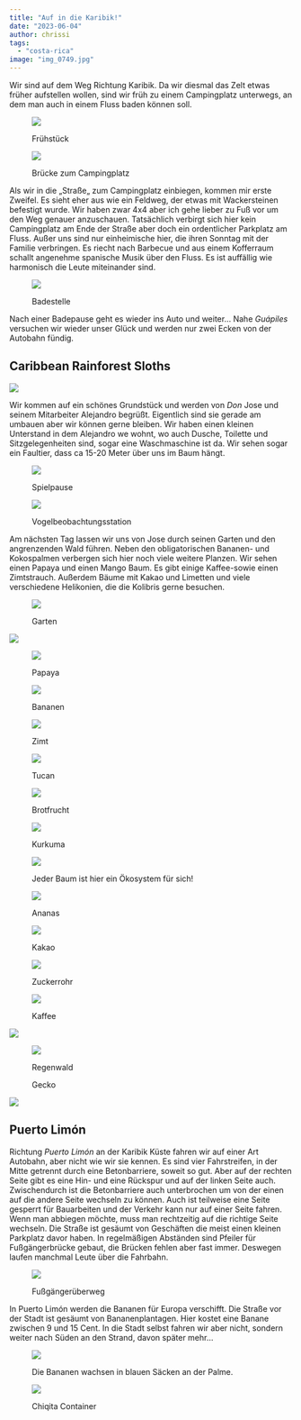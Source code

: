```yaml
---
title: "Auf in die Karibik!"
date: "2023-06-04"
author: chrissi
tags: 
  - "costa-rica"
image: "img_0749.jpg"
---
```


Wir sind auf dem Weg Richtung Karibik. Da wir diesmal das Zelt etwas früher aufstellen wollen, sind wir früh zu einem Campingplatz unterwegs, an dem man auch in einem Fluss baden können soll.

<figure>

![](https://hafenstrand.wordpress.com/wp-content/uploads/2023/06/img_0706.jpg?w=1024)

<figcaption>

Frühstück

</figcaption>

</figure>

<figure>

![](https://hafenstrand.wordpress.com/wp-content/uploads/2023/06/img_4443.jpg?w=1024)

<figcaption>

Brücke zum Campingplatz

</figcaption>

</figure>

Als wir in die „Straße„ zum Campingplatz einbiegen, kommen mir erste Zweifel. Es sieht eher aus wie ein Feldweg, der etwas mit Wackersteinen befestigt wurde. Wir haben zwar 4x4 aber ich gehe lieber zu Fuß vor um den Weg genauer anzuschauen. Tatsächlich verbirgt sich hier kein Campingplatz am Ende der Straße aber doch ein ordentlicher Parkplatz am Fluss. Außer uns sind nur einheimische hier, die ihren Sonntag mit der Familie verbringen. Es riecht nach Barbecue und aus einem Kofferraum schallt angenehme spanische Musik über den Fluss. Es ist auffällig wie harmonisch die Leute miteinander sind.

<figure>

![](https://hafenstrand.wordpress.com/wp-content/uploads/2023/06/img_0724.jpg?w=1024)

<figcaption>

Badestelle

</figcaption>

</figure>

Nach einer Badepause geht es wieder ins Auto und weiter… Nahe _Guápiles_ versuchen wir wieder unser Glück und werden nur zwei Ecken von der Autobahn fündig.

## Caribbean Rainforest Sloths

![](https://hafenstrand.wordpress.com/wp-content/uploads/2023/06/img_0749.jpg?w=1024)

Wir kommen auf ein schönes Grundstück und werden von _Don_ Jose und seinem Mitarbeiter Alejandro begrüßt. Eigentlich sind sie gerade am umbauen aber wir können gerne bleiben. Wir haben einen kleinen Unterstand in dem Alejandro we wohnt, wo auch Dusche, Toilette und Sitzgelegenheiten sind, sogar eine Waschmaschine ist da. Wir sehen sogar ein Faultier, dass ca 15-20 Meter über uns im Baum hängt.

<figure>

![](https://hafenstrand.wordpress.com/wp-content/uploads/2023/06/img_0753.jpg?w=1024)

<figcaption>

Spielpause

</figcaption>

</figure>

<figure>

![](https://hafenstrand.wordpress.com/wp-content/uploads/2023/06/img_0754.jpg?w=1024)

<figcaption>

Vogelbeobachtungsstation

</figcaption>

</figure>

Am nächsten Tag lassen wir uns von Jose durch seinen Garten und den angrenzenden Wald führen. Neben den obligatorischen Bananen- und Kokospalmen verbergen sich hier noch viele weitere Planzen. Wir sehen einen Papaya und einen Mango Baum. Es gibt einige Kaffee-sowie einen Zimtstrauch. Außerdem Bäume mit Kakao und Limetten und viele verschiedene Helikonien, die die Kolibris gerne besuchen.

<figure>

![](https://hafenstrand.wordpress.com/wp-content/uploads/2023/06/img_0834.jpg?w=1024)

<figcaption>

Garten

</figcaption>

</figure>

![](https://hafenstrand.wordpress.com/wp-content/uploads/2023/06/img_0760.jpg?w=1024)

<figure>

![](https://hafenstrand.wordpress.com/wp-content/uploads/2023/06/img_0777.jpg?w=768)

<figcaption>

Papaya

</figcaption>

</figure>

<figure>

![](https://hafenstrand.wordpress.com/wp-content/uploads/2023/06/img_0842.jpg?w=768)

<figcaption>

Bananen

</figcaption>

</figure>

<figure>

![](https://hafenstrand.wordpress.com/wp-content/uploads/2023/06/img_0780.jpg?w=768)

<figcaption>

Zimt

</figcaption>

</figure>

<figure>

![](https://hafenstrand.wordpress.com/wp-content/uploads/2023/06/img_0824.jpg?w=768)

<figcaption>

Tucan

</figcaption>

</figure>

<figure>

![](https://hafenstrand.wordpress.com/wp-content/uploads/2023/06/img_0838.jpg?w=768)

<figcaption>

Brotfrucht

</figcaption>

</figure>

<figure>

![](https://hafenstrand.wordpress.com/wp-content/uploads/2023/06/img_0803.jpg?w=576)

<figcaption>

Kurkuma

</figcaption>

</figure>

<figure>

![](https://hafenstrand.wordpress.com/wp-content/uploads/2023/06/img_0798.jpg?w=768)

<figcaption>

Jeder Baum ist hier ein Ökosystem für sich!

</figcaption>

</figure>

<figure>

![](https://hafenstrand.wordpress.com/wp-content/uploads/2023/06/img_0785.jpg?w=768)

<figcaption>

Ananas

</figcaption>

</figure>

<figure>

![](https://hafenstrand.wordpress.com/wp-content/uploads/2023/06/img_0800.jpg?w=576)

<figcaption>

Kakao

</figcaption>

</figure>

<figure>

![](https://hafenstrand.wordpress.com/wp-content/uploads/2023/06/img_0794.jpg?w=768)

<figcaption>

Zuckerrohr

</figcaption>

</figure>

<figure>

![](https://hafenstrand.wordpress.com/wp-content/uploads/2023/06/img_0811.jpg?w=768)

<figcaption>

Kaffee

</figcaption>

</figure>

![](https://hafenstrand.wordpress.com/wp-content/uploads/2023/06/img_0827.jpg?w=768)

<figure>

![](https://hafenstrand.wordpress.com/wp-content/uploads/2023/06/img_0815.jpg?w=1024)

<figcaption>

Regenwald

</figcaption>

</figure>

<figure>

<figcaption>

Gecko

</figcaption>



</figure>

![](https://hafenstrand.wordpress.com/wp-content/uploads/2023/06/img_0832.jpg?w=1024)

## Puerto Limón

Richtung _Puerto Limón_ an der Karibik Küste fahren wir auf einer Art Autobahn, aber nicht wie wir sie kennen. Es sind vier Fahrstreifen, in der Mitte getrennt durch eine Betonbarriere, soweit so gut. Aber auf der rechten Seite gibt es eine Hin- und eine Rückspur und auf der linken Seite auch. Zwischendurch ist die Betonbarriere auch unterbrochen um von der einen auf die andere Seite wechseln zu können. Auch ist teilweise eine Seite gesperrt für Bauarbeiten und der Verkehr kann nur auf einer Seite fahren. Wenn man abbiegen möchte, muss man rechtzeitig auf die richtige Seite wechseln. Die Straße ist gesäumt von Geschäften die meist einen kleinen Parkplatz davor haben. In regelmäßigen Abständen sind Pfeiler für Fußgängerbrücke gebaut, die Brücken fehlen aber fast immer. Deswegen laufen manchmal Leute über die Fahrbahn.

<figure>

![](https://hafenstrand.wordpress.com/wp-content/uploads/2023/06/img_1184.jpg?w=1024)

<figcaption>

Fußgängerüberweg

</figcaption>

</figure>

In Puerto Limón werden die Bananen für Europa verschifft. Die Straße vor der Stadt ist gesäumt von Bananenplantagen. Hier kostet eine Banane zwischen 9 und 15 Cent. In die Stadt selbst fahren wir aber nicht, sondern weiter nach Süden an den Strand, davon später mehr…

<figure>

![](https://hafenstrand.wordpress.com/wp-content/uploads/2023/06/img_1195.jpg?w=1024)

<figcaption>

Die Bananen wachsen in blauen Säcken an der Palme.

</figcaption>

</figure>

<figure>

![](https://hafenstrand.wordpress.com/wp-content/uploads/2023/06/img_1189.jpg?w=1024)

<figcaption>

Chiqita Container

</figcaption>

</figure>
